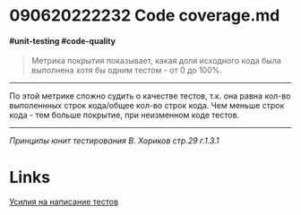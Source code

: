 # 090620222232 Code coverage.md #
#### #unit-testing #code-quality ####
>Метрика покрытия показывает, какая доля исходного кода была выполнена хотя бы одним тестом - от 0 до 100%.
***
По этой метрике сложно судить о качестве тестов, т.к. она равна кол-во выполеннных строк кода/общее кол-во строк кода.
Чем меньше строк кода - тем больше покрытие, при неизменном коде тестов.
***
*Принципы юнит тестирования В. Хориков стр.29 г.1.3.1*
# **Links** #
[Усилия на написание тестов](090620222154%20Отдача%20от%20написания%20тестов.md)
